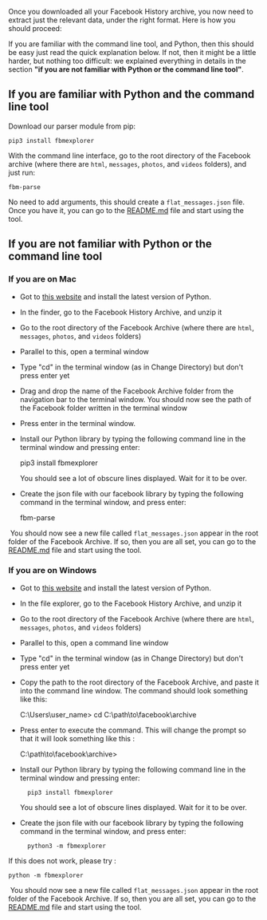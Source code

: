Once you downloaded all your Facebook History archive, you now need to extract just the relevant data, under the right format. Here is how you should proceed:

If you are familiar with the command line tool, and Python, then this should be easy just read the quick explanation below. If not, then it might be a little harder, but nothing too difficult: we explained everything in details in the section **"if you are not familiar with Python or the command line tool"**.

## If you are familiar with Python and the command line tool

Download our parser module from pip:

    pip3 install fbmexplorer

With the command line interface, go to the root directory of the Facebook archive (where there are ``html``, ``messages``, ``photos``, and ``videos`` folders), and just run:

    fbm-parse
    
No need to add arguments, this should create a ``flat_messages.json`` file. Once you have it, you can go to the <a href="/README.md"> README.md</a> file and start using the tool.


## If you are not familiar with Python or the command line tool

### If you are on Mac

- Got to [this website](https://www.python.org/downloads/) and install the latest version of Python. 
- In the finder, go to the Facebook History Archive, and unzip it
- Go to the root directory of the Facebook Archive (where there are ``html``, ``messages``, ``photos``, and ``videos`` folders)
- Parallel to this, open a terminal window
- Type "cd" in the terminal window (as in Change Directory) but don't press enter yet
- Drag and drop the name of the Facebook Archive folder from the navigation bar to the terminal window. You should now see the path of the Facebook folder written in the terminal window
- Press enter in the terminal window.
- Install our Python library by typing the following command line in the terminal window and pressing enter:

    pip3 install fbmexplorer
    
  You should see a lot of obscure lines displayed. Wait for it to be over.
- Create the json file with our facebook library by typing the following command in the terminal window, and press enter:

    fbm-parse
    
  You should now see a new file called ``flat_messages.json`` appear in the root folder of the Facebook Archive. If so, then you are all set, you can go to the <a href="/README.md"> README.md</a> file and start using the tool.
  
  ### If you are on Windows

- Got to [this website](https://www.python.org/downloads/) and install the latest version of Python. 
- In the file explorer, go to the Facebook History Archive, and unzip it
- Go to the root directory of the Facebook Archive (where there are ``html``, ``messages``, ``photos``, and ``videos`` folders)
- Parallel to this, open a command line window
- Type "cd" in the terminal window (as in Change Directory) but don't press enter yet
- Copy the path to the root directory of the Facebook Archive, and paste it into the command line window. The command should look something like this:

    C:\Users\user_name> cd C:\path\to\facebook\archive
    
- Press enter to execute the command. This will change the prompt so that it will look something like this : 

    C:\path\to\facebook\archive>

- Install our Python library by typing the following command line in the terminal window and pressing enter:

        pip3 install fbmexplorer
    
  You should see a lot of obscure lines displayed. Wait for it to be over.
- Create the json file with our facebook library by typing the following command in the terminal window, and press enter:

        python3 -m fbmexplorer
    
 If this does not work, please try :
 
    python -m fbmexplorer
 
  You should now see a new file called ``flat_messages.json`` appear in the root folder of the Facebook Archive. If so, then you are all set, you can go to the <a href="/README.md"> README.md</a> file and start using the tool.

